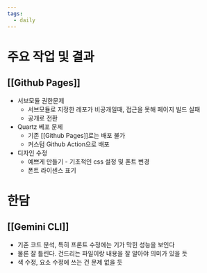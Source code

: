 ```yaml
---
tags:
  - daily
---
```

# 주요 작업 및 결과
## [[Github Pages]]
- 서브모듈 권한문제
	- 서브모듈로 지정한 레포가 비공개일때, 접근을 못해 페이지 빌드 실패
	- 공개로 전환
- Quartz 베포 문제
	- 기존 [[Github Pages]]로는 배포 불가
	- 커스텀 Github Action으로 배포 
- 디자인 수정
	- 예쁘게 만들기 - 기초적인 css 설정 및 폰트 변경
	- 폰트 라이센스 표기
# 한담
## [[Gemini CLI]]
- 기존 코드 분석, 특히 프론트 수정에는 기가 막힌 성능을 보인다
- 물론 잘 틀린다. 건드리는 파일이랑 내용을 잘 알아야 의미가 있을 듯
- 색 수정, 요소 수정에 쓰는 건 문제 없을 듯
